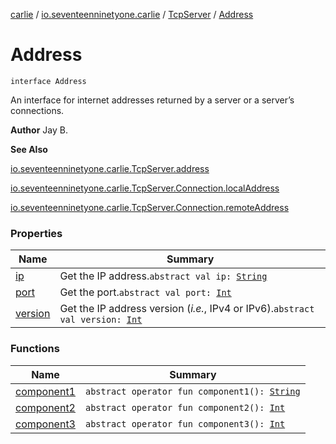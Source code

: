 [carlie](../../../index.md) / [io.seventeenninetyone.carlie](../../index.md) / [TcpServer](../index.md) / [Address](./index.md)

# Address

`interface Address`

An interface for internet addresses returned by a server or a server’s
connections.

**Author**
Jay B.

**See Also**

[io.seventeenninetyone.carlie.TcpServer.address](../address.md)

[io.seventeenninetyone.carlie.TcpServer.Connection.localAddress](../-connection/local-address.md)

[io.seventeenninetyone.carlie.TcpServer.Connection.remoteAddress](../-connection/remote-address.md)

### Properties

| Name | Summary |
|---|---|
| [ip](ip.md) | Get the IP address.`abstract val ip: `[`String`](https://kotlinlang.org/api/latest/jvm/stdlib/kotlin/-string/index.html) |
| [port](port.md) | Get the port.`abstract val port: `[`Int`](https://kotlinlang.org/api/latest/jvm/stdlib/kotlin/-int/index.html) |
| [version](version.md) | Get the IP address version (*i.e.*, IPv4 or IPv6).`abstract val version: `[`Int`](https://kotlinlang.org/api/latest/jvm/stdlib/kotlin/-int/index.html) |

### Functions

| Name | Summary |
|---|---|
| [component1](component1.md) | `abstract operator fun component1(): `[`String`](https://kotlinlang.org/api/latest/jvm/stdlib/kotlin/-string/index.html) |
| [component2](component2.md) | `abstract operator fun component2(): `[`Int`](https://kotlinlang.org/api/latest/jvm/stdlib/kotlin/-int/index.html) |
| [component3](component3.md) | `abstract operator fun component3(): `[`Int`](https://kotlinlang.org/api/latest/jvm/stdlib/kotlin/-int/index.html) |
